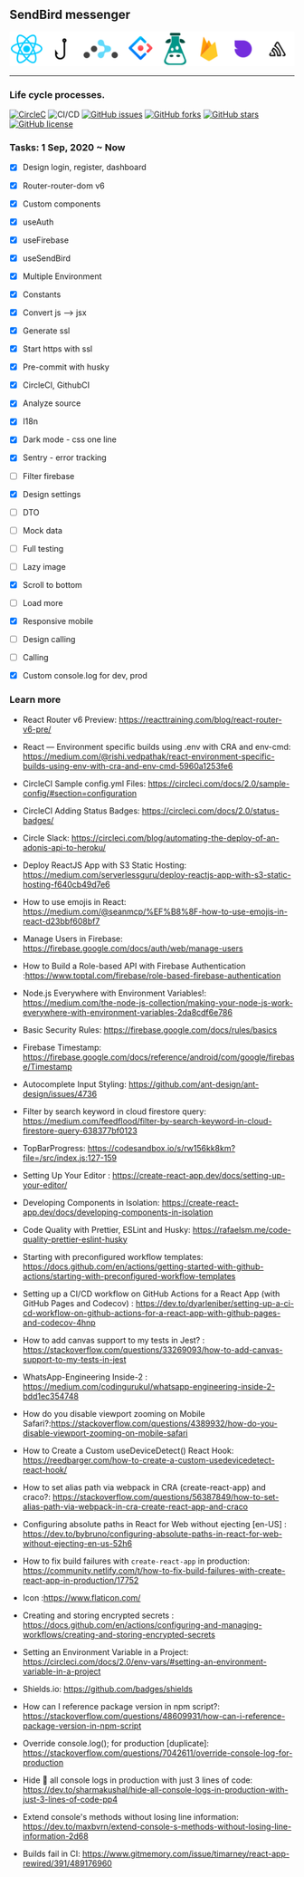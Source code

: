## SendBird messenger

<img src="src/assets/images/banners/7.png" alt="sendbird-messenger">

---

### Life cycle processes.

[![CircleC](https://circleci.com/gh/chnirt/react-sendbird-messenger.svg?style=svg)](https://circleci.com/gh/chnirt/react-sendbird-messenger)
![CI/CD](https://github.com/chnirt/react-sendbird-messenger/workflows/GithubCI/badge.svg)
[![GitHub issues](https://img.shields.io/github/issues/chnirt/react-sendbird-messenger)](https://github.com/chnirt/react-sendbird-messenger/issues)
[![GitHub forks](https://img.shields.io/github/forks/chnirt/react-sendbird-messenger)](https://github.com/chnirt/react-sendbird-messenger/network)
[![GitHub stars](https://img.shields.io/github/stars/chnirt/react-sendbird-messenger)](https://github.com/chnirt/react-sendbird-messenger/stargazers)
[![GitHub license](https://img.shields.io/github/license/chnirt/react-sendbird-messenger)](https://github.com/chnirt/react-sendbird-messenger)

### Tasks: 1 Sep, 2020 ~ Now

-   [x] Design login, register, dashboard
-   [x] Router-router-dom v6
-   [x] Custom components
-   [x] useAuth
-   [x] useFirebase
-   [x] useSendBird
-   [x] Multiple Environment
-   [x] Constants
-   [x] Convert js --> jsx
-   [x] Generate ssl
-   [x] Start https with ssl
-   [x] Pre-commit with husky
-   [x] CircleCI, GithubCI
-   [x] Analyze source
-   [x] I18n
-   [x] Dark mode - css one line
-   [x] Sentry - error tracking

-   [ ] Filter firebase
-   [x] Design settings
-   [ ] DTO
-   [ ] Mock data
-   [ ] Full testing
-   [ ] Lazy image
-   [x] Scroll to bottom
-   [ ] Load more
-   [x] Responsive mobile
-   [ ] Design calling
-   [ ] Calling
-   [x] Custom console.log for dev, prod

### Learn more

-   React Router v6 Preview: https://reacttraining.com/blog/react-router-v6-pre/

-   React — Environment specific builds using .env with CRA and env-cmd: https://medium.com/@rishi.vedpathak/react-environment-specific-builds-using-env-with-cra-and-env-cmd-5960a1253fe6

-   CircleCI Sample config.yml Files: https://circleci.com/docs/2.0/sample-config/#section=configuration

-   CircleCI Adding Status Badges: https://circleci.com/docs/2.0/status-badges/

-   Circle Slack: https://circleci.com/blog/automating-the-deploy-of-an-adonis-api-to-heroku/

-   Deploy ReactJS App with S3 Static Hosting: https://medium.com/serverlessguru/deploy-reactjs-app-with-s3-static-hosting-f640cb49d7e6

-   How to use emojis in React: https://medium.com/@seanmcp/%EF%B8%8F-how-to-use-emojis-in-react-d23bbf608bf7

-   Manage Users in Firebase: https://firebase.google.com/docs/auth/web/manage-users

-   How to Build a Role-based API with Firebase Authentication :https://www.toptal.com/firebase/role-based-firebase-authentication

-   Node.js Everywhere with Environment Variables!: https://medium.com/the-node-js-collection/making-your-node-js-work-everywhere-with-environment-variables-2da8cdf6e786

-   Basic Security Rules: https://firebase.google.com/docs/rules/basics

-   Firebase Timestamp: https://firebase.google.com/docs/reference/android/com/google/firebase/Timestamp

-   Autocomplete Input Styling:
    https://github.com/ant-design/ant-design/issues/4736

-   Filter by search keyword in cloud firestore query: https://medium.com/feedflood/filter-by-search-keyword-in-cloud-firestore-query-638377bf0123

-   TopBarProgress: https://codesandbox.io/s/rw156kk8km?file=/src/index.js:127-159

-   Setting Up Your Editor : https://create-react-app.dev/docs/setting-up-your-editor/

-   Developing Components in Isolation:
    https://create-react-app.dev/docs/developing-components-in-isolation

-   Code Quality with Prettier, ESLint and Husky:
    https://rafaelsm.me/code-quality-prettier-eslint-husky

-   Starting with preconfigured workflow templates: https://docs.github.com/en/actions/getting-started-with-github-actions/starting-with-preconfigured-workflow-templates

-   Setting up a CI/CD workflow on GitHub Actions for a React App (with GitHub Pages and Codecov) : https://dev.to/dyarleniber/setting-up-a-ci-cd-workflow-on-github-actions-for-a-react-app-with-github-pages-and-codecov-4hnp

-   How to add canvas support to my tests in Jest? : https://stackoverflow.com/questions/33269093/how-to-add-canvas-support-to-my-tests-in-jest

-   WhatsApp-Engineering Inside-2 : https://medium.com/codingurukul/whatsapp-engineering-inside-2-bdd1ec354748

-   How do you disable viewport zooming on Mobile Safari?:https://stackoverflow.com/questions/4389932/how-do-you-disable-viewport-zooming-on-mobile-safari

-   How to Create a Custom useDeviceDetect() React Hook:
    https://reedbarger.com/how-to-create-a-custom-usedevicedetect-react-hook/

-   How to set alias path via webpack in CRA (create-react-app) and craco?: https://stackoverflow.com/questions/56387849/how-to-set-alias-path-via-webpack-in-cra-create-react-app-and-craco

-   Configuring absolute paths in React for Web without ejecting [en-US] : https://dev.to/bybruno/configuring-absolute-paths-in-react-for-web-without-ejecting-en-us-52h6

-   How to fix build failures with `create-react-app` in production: https://community.netlify.com/t/how-to-fix-build-failures-with-create-react-app-in-production/17752

-   Icon :https://www.flaticon.com/

-   Creating and storing encrypted secrets : https://docs.github.com/en/actions/configuring-and-managing-workflows/creating-and-storing-encrypted-secrets

-   Setting an Environment Variable in a Project: https://circleci.com/docs/2.0/env-vars/#setting-an-environment-variable-in-a-project

-   Shields.io: https://github.com/badges/shields

-   How can I reference package version in npm script?: https://stackoverflow.com/questions/48609931/how-can-i-reference-package-version-in-npm-script

-   Override console.log(); for production [duplicate]: https://stackoverflow.com/questions/7042611/override-console-log-for-production

-   Hide 🙈 all console logs in production with just 3 lines of code: https://dev.to/sharmakushal/hide-all-console-logs-in-production-with-just-3-lines-of-code-pp4

-   Extend console's methods without losing line information: https://dev.to/maxbvrn/extend-console-s-methods-without-losing-line-information-2d68

-   Builds fail in CI: https://www.gitmemory.com/issue/timarney/react-app-rewired/391/489176960
